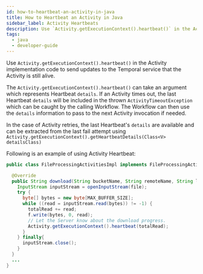 ```yaml
---
id: how-to-heartbeat-an-activity-in-java
title: How to Heartbeat an Activity in Java
sidebar_label: Activity Heartbeats
description: Use `Activity.getExecutionContext().heartbeat()` in the Activity implementation code to send updates to the Temporal service that the Activity is still alive.
tags:
  - java
  - developer-guide
---
```


Use `Activity.getExecutionContext().heartbeat()` in the Activity implementation code to send updates to the Temporal service that the Activity is still alive.

The `Activity.getExecutionContext().heartbeat()` can take an argument which represents Heartbeat `details`.
If an Activity times out, the last Heartbeat `details` will be included in the thrown `ActivityTimeoutException` which can be caught by the calling Workflow.
The Workflow can then use the `details` information to pass to the next Activity invocation if needed.

In the case of Activity retries, the last Heartbeat's `details` are available and can be extracted from the last fail attempt using `Activity.getExecutionContext().getHeartbeatDetails(Class<V> detailsClass)`

Following is an example of using Activity Heartbeat:

```java
public class FileProcessingActivitiesImpl implements FileProcessingActivities {

  @Override
  public String download(String bucketName, String remoteName, String localName) {
    InputStream inputStream = openInputStream(file);
    try {
      byte[] bytes = new byte[MAX_BUFFER_SIZE];
      while ((read = inputStream.read(bytes)) != -1) {
        totalRead += read;
        f.write(bytes, 0, read);
        // Let the Server know about the download progress.
        Activity.getExecutionContext().heartbeat(totalRead);
      }
    } finally{
      inputStream.close();
    }
  }
  ...
}
```

